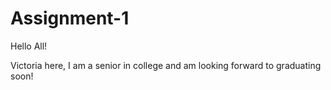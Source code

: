 # Assignment-1

Hello All!

Victoria here, I am a senior in college and am looking forward to graduating soon!
